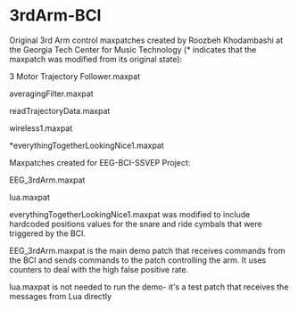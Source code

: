 # 3rdArm-BCI

Original 3rd Arm control maxpatches created by Roozbeh Khodambashi at the Georgia Tech Center for Music Technology                 (* indicates that the maxpatch was modified from its original state):

3 Motor Trajectory Follower.maxpat

averagingFilter.maxpat

readTrajectoryData.maxpat

wireless1.maxpat

*everythingTogetherLookingNice1.maxpat



Maxpatches created for EEG-BCI-SSVEP Project:

EEG_3rdArm.maxpat

lua.maxpat


everythingTogetherLookingNice1.maxpat was modified to include hardcoded positions values for the snare and ride cymbals that were triggered by the BCI.

EEG_3rdArm.maxpat is the main demo patch that receives commands from the BCI and sends commands to the patch controlling the arm. It uses counters to deal with the high false positive rate.

lua.maxpat is not needed to run the demo- it's a test patch that receives the messages from Lua directly

